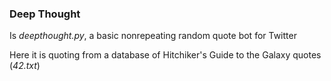 ### Deep Thought ###

Is *deepthought.py*, a basic nonrepeating random quote bot for Twitter<br>

Here it is quoting from a database of 
Hitchiker's Guide to the Galaxy quotes (*42.txt*)



